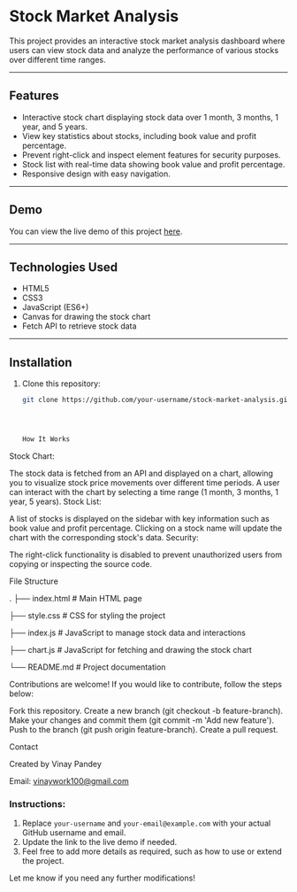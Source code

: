 # Stock Market Analysis

This project provides an interactive stock market analysis dashboard where users can view stock data and analyze the performance of various stocks over different time ranges.

---

## Features

- Interactive stock chart displaying stock data over 1 month, 3 months, 1 year, and 5 years.
- View key statistics about stocks, including book value and profit percentage.
- Prevent right-click and inspect element features for security purposes.
- Stock list with real-time data showing book value and profit percentage.
- Responsive design with easy navigation.

---

## Demo

You can view the live demo of this project [here](https://unrivaled-croissant-a85fe9.netlify.app/).

---

## Technologies Used

- HTML5
- CSS3
- JavaScript (ES6+)
- Canvas for drawing the stock chart
- Fetch API to retrieve stock data

---

## Installation

1. Clone this repository:
   ```bash
   git clone https://github.com/your-username/stock-market-analysis.git




   How It Works
Stock Chart:

The stock data is fetched from an API and displayed on a chart, allowing you to visualize stock price movements over different time periods.
A user can interact with the chart by selecting a time range (1 month, 3 months, 1 year, 5 years).
Stock List:

A list of stocks is displayed on the sidebar with key information such as book value and profit percentage.
Clicking on a stock name will update the chart with the corresponding stock's data.
Security:

The right-click functionality is disabled to prevent unauthorized users from copying or inspecting the source code.




File Structure


.
├── index.html       # Main HTML page


├── style.css        # CSS for styling the project


├── index.js         # JavaScript to manage stock data and interactions


├── chart.js         # JavaScript for fetching and drawing the stock chart


└── README.md        # Project documentation




Contributions are welcome! If you would like to contribute, follow the steps below:


Fork this repository.
Create a new branch (git checkout -b feature-branch).
Make your changes and commit them (git commit -m 'Add new feature').
Push to the branch (git push origin feature-branch).
Create a pull request.



Contact

Created by Vinay Pandey


Email: vinaywork100@gmail.com


### Instructions:
1. Replace `your-username` and `your-email@example.com` with your actual GitHub username and email.
2. Update the link to the live demo if needed.
3. Feel free to add more details as required, such as how to use or extend the project.

Let me know if you need any further modifications!
